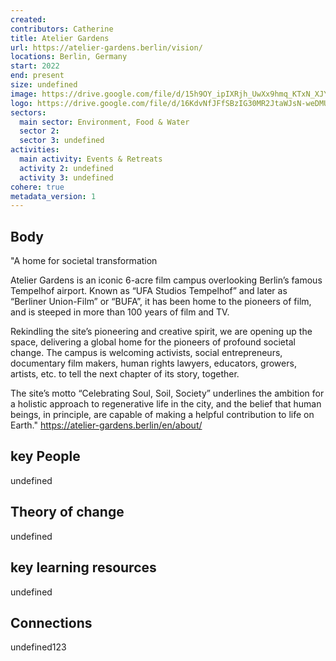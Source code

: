 ```yaml
---
created:
contributors: Catherine
title: Atelier Gardens
url: https://atelier-gardens.berlin/vision/
locations: Berlin, Germany
start: 2022
end: present
size: undefined
image: https://drive.google.com/file/d/15h9OY_ipIXRjh_UwXx9hmq_KTxN_XJYm/view?usp=drive_link
logo: https://drive.google.com/file/d/16KdvNfJFfSBzIG30MR2JtaWJsN-weDMU/view?usp=drive_link
sectors:
  main sector: Environment, Food & Water
  sector 2: 
  sector 3: undefined
activities: 
  main activity: Events & Retreats
  activity 2: undefined
  activity 3: undefined
cohere: true
metadata_version: 1
---
```



## Body

"A home for societal transformation

Atelier Gardens is an iconic 6-acre film campus overlooking Berlin’s famous Tempelhof airport. Known as “UFA Studios Tempelhof” and later as “Berliner Union-Film” or “BUFA”, it has been home to the pioneers of film, and is steeped in more than 100 years of film and TV.

Rekindling the site’s pioneering and creative spirit, we are opening up the space, delivering a global home for the pioneers of profound societal change. The campus is welcoming activists, social entrepreneurs, documentary film makers, human rights lawyers, educators, growers, artists, etc. to tell the next chapter of its story, together.

The site’s motto “Celebrating Soul, Soil, Society” underlines the ambition for a holistic approach to regenerative life in the city, and the belief that human beings, in principle, are capable of making a helpful contribution to life on Earth."
https://atelier-gardens.berlin/en/about/ 

## key People

undefined

## Theory of change

undefined

## key learning resources

undefined

## Connections

undefined123

